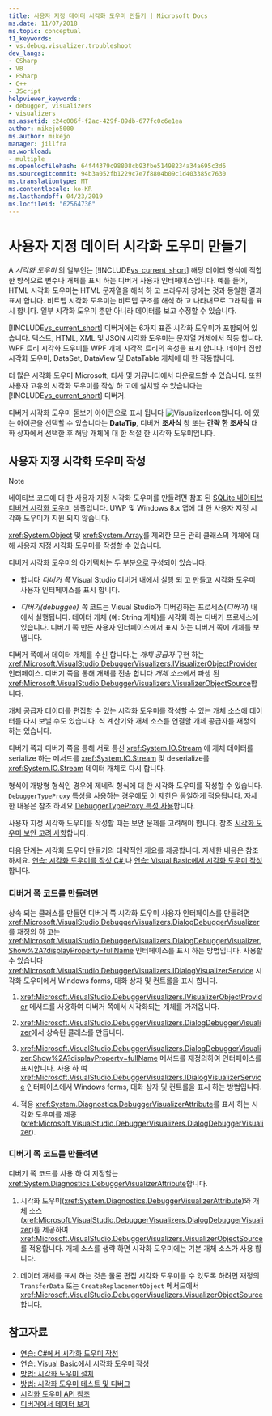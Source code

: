 ```yaml
---
title: 사용자 지정 데이터 시각화 도우미 만들기 | Microsoft Docs
ms.date: 11/07/2018
ms.topic: conceptual
f1_keywords:
- vs.debug.visualizer.troubleshoot
dev_langs:
- CSharp
- VB
- FSharp
- C++
- JScript
helpviewer_keywords:
- debugger, visualizers
- visualizers
ms.assetid: c24c006f-f2ac-429f-89db-677fc0c6e1ea
author: mikejo5000
ms.author: mikejo
manager: jillfra
ms.workload:
- multiple
ms.openlocfilehash: 64f44379c98808cb93fbe51498234a34a695c3d6
ms.sourcegitcommit: 94b3a052fb1229c7e7f8804b09c1d403385c7630
ms.translationtype: MT
ms.contentlocale: ko-KR
ms.lasthandoff: 04/23/2019
ms.locfileid: "62564736"
---
```

# <a name="create-custom-data-visualizers"></a>사용자 지정 데이터 시각화 도우미 만들기
 A *시각화 도우미* 의 일부인는 [!INCLUDE[vs_current_short](../code-quality/includes/vs_current_short_md.md)] 해당 데이터 형식에 적합 한 방식으로 변수나 개체를 표시 하는 디버거 사용자 인터페이스입니다. 예를 들어, HTML 시각화 도우미는 HTML 문자열을 해석 하 고 브라우저 창에는 것과 동일한 결과 표시 합니다. 비트맵 시각화 도우미는 비트맵 구조를 해석 하 고 나타내므로 그래픽을 표시 합니다. 일부 시각화 도우미 뿐만 아니라 데이터를 보고 수정할 수 있습니다.

 [!INCLUDE[vs_current_short](../code-quality/includes/vs_current_short_md.md)] 디버거에는 6가지 표준 시각화 도우미가 포함되어 있습니다. 텍스트, HTML, XML 및 JSON 시각화 도우미는 문자열 개체에서 작동 합니다. WPF 트리 시각화 도우미를 WPF 개체 시각적 트리의 속성을 표시 합니다. 데이터 집합 시각화 도우미, DataSet, DataView 및 DataTable 개체에 대 한 작동합니다.

더 많은 시각화 도우미 Microsoft, 타사 및 커뮤니티에서 다운로드할 수 있습니다. 또한 사용자 고유의 시각화 도우미를 작성 하 고에 설치할 수 있습니다는 [!INCLUDE[vs_current_short](../code-quality/includes/vs_current_short_md.md)] 디버거.

디버거 시각화 도우미 돋보기 아이콘으로 표시 됩니다 ![VisualizerIcon](../debugger/media/dbg-tips-visualizer-icon.png "시각화 아이콘")합니다. 에 있는 아이콘을 선택할 수 있습니다는 **DataTip**, 디버거 **조사식** 창 또는 **간략 한 조사식** 대화 상자에서 선택한 후 해당 개체에 대 한 적절 한 시각화 도우미입니다.

## <a name="write-custom-visualizers"></a>사용자 지정 시각화 도우미 작성

 > [!NOTE]
 > 네이티브 코드에 대 한 사용자 지정 시각화 도우미를 만들려면 참조 된 [SQLite 네이티브 디버거 시각화 도우미](https://github.com/Microsoft/VSSDK-Extensibility-Samples/tree/master/SqliteVisualizer) 샘플입니다. UWP 및 Windows 8.x 앱에 대 한 사용자 지정 시각화 도우미가 지원 되지 않습니다.

<xref:System.Object> 및 <xref:System.Array>를 제외한 모든 관리 클래스의 개체에 대해 사용자 지정 시각화 도우미를 작성할 수 있습니다.

디버거 시각화 도우미의 아키텍처는 두 부분으로 구성되어 있습니다.

- 합니다 *디버거 쪽* Visual Studio 디버거 내에서 실행 되 고 만들고 시각화 도우미 사용자 인터페이스를 표시 합니다.

- *디버기(debuggee) 쪽* 코드는 Visual Studio가 디버깅하는 프로세스(*디버기*) 내에서 실행됩니다. 데이터 개체 (예: String 개체)를 시각화 하는 디버기 프로세스에 있습니다. 디버기 쪽 만든 사용자 인터페이스에서 표시 하는 디버거 쪽에 개체를 보냅니다.

디버거 쪽에서 데이터 개체를 수신 합니다.는 *개체 공급자* 구현 하는 <xref:Microsoft.VisualStudio.DebuggerVisualizers.IVisualizerObjectProvider> 인터페이스. 디버기 쪽을 통해 개체를 전송 합니다 *개체 소스*에서 파생 된 <xref:Microsoft.VisualStudio.DebuggerVisualizers.VisualizerObjectSource>합니다.

개체 공급자 데이터를 편집할 수 있는 시각화 도우미를 작성할 수 있는 개체 소스에 데이터를 다시 보낼 수도 있습니다. 식 계산기와 개체 소스를 연결할 개체 공급자를 재정의 하는 있습니다.

디버기 쪽과 디버거 쪽을 통해 서로 통신 <xref:System.IO.Stream> 에 개체 데이터를 serialize 하는 메서드를 <xref:System.IO.Stream> 및 deserialize를 <xref:System.IO.Stream> 데이터 개체로 다시 합니다.

형식이 개방형 형식인 경우에 제네릭 형식에 대 한 시각화 도우미를 작성할 수 있습니다. `DebuggerTypeProxy` 특성을 사용하는 경우에도 이 제한은 동일하게 적용됩니다. 자세한 내용은 참조 하세요 [DebuggerTypeProxy 특성 사용](../debugger/using-debuggertypeproxy-attribute.md)합니다.

사용자 지정 시각화 도우미를 작성할 때는 보안 문제를 고려해야 합니다. 참조 [시각화 도우미 보안 고려 사항](../debugger/visualizer-security-considerations.md)합니다.

다음 단계는 시각화 도우미 만들기의 대략적인 개요를 제공합니다. 자세한 내용은 참조 하세요. [연습: 시각화 도우미를 작성 C# ](../debugger/walkthrough-writing-a-visualizer-in-csharp.md) 나 [연습: Visual Basic에서 시각화 도우미 작성](../debugger/walkthrough-writing-a-visualizer-in-visual-basic.md)합니다.

### <a name="to-create-the-debugger-side"></a>디버거 쪽 코드를 만들려면

상속 되는 클래스를 만들면 디버거 쪽 시각화 도우미 사용자 인터페이스를 만들려면 <xref:Microsoft.VisualStudio.DebuggerVisualizers.DialogDebuggerVisualizer>를 재정의 하 고는 <xref:Microsoft.VisualStudio.DebuggerVisualizers.DialogDebuggerVisualizer.Show%2A?displayProperty=fullName> 인터페이스를 표시 하는 방법입니다. 사용할 수 있습니다 <xref:Microsoft.VisualStudio.DebuggerVisualizers.IDialogVisualizerService> 시각화 도우미에서 Windows forms, 대화 상자 및 컨트롤을 표시 합니다.

1. <xref:Microsoft.VisualStudio.DebuggerVisualizers.IVisualizerObjectProvider> 메서드를 사용하여 디버거 쪽에서 시각화되는 개체를 가져옵니다.

1. <xref:Microsoft.VisualStudio.DebuggerVisualizers.DialogDebuggerVisualizer>에서 상속된 클래스를 만듭니다.

1. <xref:Microsoft.VisualStudio.DebuggerVisualizers.DialogDebuggerVisualizer.Show%2A?displayProperty=fullName> 메서드를 재정의하여 인터페이스를 표시합니다. 사용 하 여 <xref:Microsoft.VisualStudio.DebuggerVisualizers.IDialogVisualizerService> 인터페이스에서 Windows forms, 대화 상자 및 컨트롤을 표시 하는 방법입니다.

4. 적용 <xref:System.Diagnostics.DebuggerVisualizerAttribute>를 표시 하는 시각화 도우미를 제공 (<xref:Microsoft.VisualStudio.DebuggerVisualizers.DialogDebuggerVisualizer>).

### <a name="to-create-the-debuggee-side"></a>디버기 쪽 코드를 만들려면

디버기 쪽 코드를 사용 하 여 지정할는 <xref:System.Diagnostics.DebuggerVisualizerAttribute>합니다.

1. 시각화 도우미(<xref:System.Diagnostics.DebuggerVisualizerAttribute>)와 개체 소스(<xref:Microsoft.VisualStudio.DebuggerVisualizers.DialogDebuggerVisualizer>)를 제공하여 <xref:Microsoft.VisualStudio.DebuggerVisualizers.VisualizerObjectSource>를 적용합니다. 개체 소스를 생략 하면 시각화 도우미에는 기본 개체 소스가 사용 합니다.

1. 데이터 개체를 표시 하는 것은 물론 편집 시각화 도우미를 수 있도록 하려면 재정의 `TransferData` 또는 `CreateReplacementObject` 메서드에서 <xref:Microsoft.VisualStudio.DebuggerVisualizers.VisualizerObjectSource>합니다.

## <a name="see-also"></a>참고자료

- [연습: C#에서 시각화 도우미 작성](../debugger/walkthrough-writing-a-visualizer-in-csharp.md)
- [연습: Visual Basic에서 시각화 도우미 작성](../debugger/walkthrough-writing-a-visualizer-in-visual-basic.md)
- [방법: 시각화 도우미 설치](../debugger/how-to-install-a-visualizer.md)
- [방법: 시각화 도우미 테스트 및 디버그](../debugger/how-to-test-and-debug-a-visualizer.md)
- [시각화 도우미 API 참조](../debugger/visualizer-api-reference.md)
- [디버거에서 데이터 보기](../debugger/viewing-data-in-the-debugger.md)